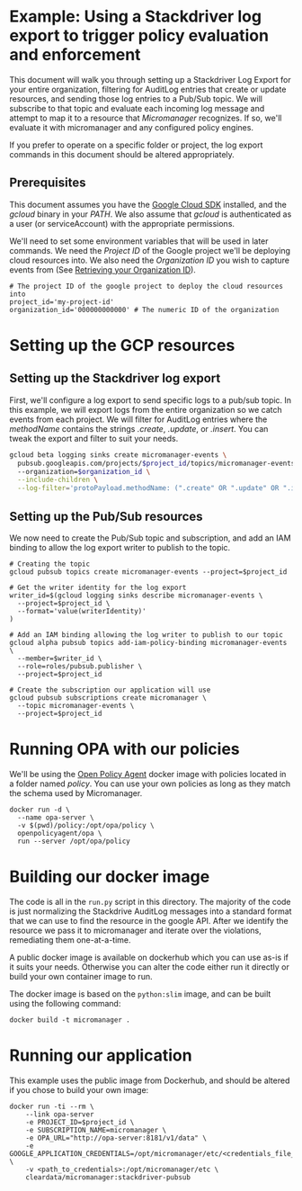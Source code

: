# Example: Using a Stackdriver log export to trigger policy evaluation and enforcement

This document will walk you through setting up a Stackdriver Log Export for your entire organization, filtering for AuditLog entries that create or update resources, and sending those log entries to a Pub/Sub topic. We will subscribe to that topic and evaluate each incoming log message and attempt to map it to a resource that *Micromanager* recognizes. If so, we'll evaluate it with micromanager and any configured policy engines.

If you prefer to operate on a specific folder or project, the log export commands in this document should be altered appropriately.

## Prerequisites

This document assumes you have the [Google Cloud SDK](https://cloud.google.com/sdk/) installed, and the _gcloud_ binary in your _PATH_. We also assume that _gcloud_ is authenticated as a user (or serviceAccount) with the appropriate permissions.

We'll need to set some environment variables that will be used in later commands. We need the _Project ID_ of the Google project we'll be deploying cloud resources into. We also need the _Organization ID_ you wish to capture events from (See [Retrieving your Organization ID](https://cloud.google.com/resource-manager/docs/creating-managing-organization#retrieving_your_organization_id)).

```shell
# The project ID of the google project to deploy the cloud resources into
project_id='my-project-id'
organization_id='000000000000' # The numeric ID of the organization 
```

# Setting up the GCP resources

## Setting up the Stackdriver log export

First, we'll configure a log export to send specific logs to a pub/sub topic. In this example, we will export logs from the entire organization so we catch events from each project. We will filter for AuditLog entries where the _methodName_ contains the strings _.create_, _.update_, or _.insert_. You can tweak the export and filter to suit your needs.

```bash
gcloud beta logging sinks create micromanager-events \
  pubsub.googleapis.com/projects/$project_id/topics/micromanager-events
  --organization=$organization_id \
  --include-children \
  --log-filter='protoPayload.methodName: (".create" OR ".update" OR ".insert") protoPayload."@type"="type.googleapis.com/google.cloud.audit.AuditLog"'

```

## Setting up the Pub/Sub resources

We now need to create the Pub/Sub topic and subscription, and add an IAM binding to allow the log export writer to publish to the topic.

```shell
# Creating the topic
gcloud pubsub topics create micromanager-events --project=$project_id

# Get the writer identity for the log export
writer_id=$(gcloud logging sinks describe micromanager-events \
  --project=$project_id \
  --format='value(writerIdentity)'
)

# Add an IAM binding allowing the log writer to publish to our topic
gcloud alpha pubsub topics add-iam-policy-binding micromanager-events \
  --member=$writer_id \
  --role=roles/pubsub.publisher \
  --project=$project_id

# Create the subscription our application will use
gcloud pubsub subscriptions create micromanager \
  --topic micromanager-events \
  --project=$project_id

```
# Running OPA with our policies

We'll be using the [Open Policy Agent](https://www.openpolicyagent.org/) docker image with policies located in a folder named _policy_. You can use your own policies as long as they match the schema used by Micromanager.

```shell
docker run -d \
  --name opa-server \
  -v $(pwd)/policy:/opt/opa/policy \
  openpolicyagent/opa \
  run --server /opt/opa/policy
```

# Building our docker image

The code is all in the `run.py` script in this directory. The majority of the code is just normalizing the Stackdrive AuditLog messages into a standard format that we can use to find the resource in the google API. After we identify the resource we pass it to micromanager and iterate over the violations, remediating them one-at-a-time.

A public docker image is available on dockerhub which you can use as-is if it suits your needs. Otherwise you can alter the code either run it directly or build your own container image to run.

The docker image is based on the `python:slim` image, and can be built using the following command:

```shell
docker build -t micromanager .
```


# Running our application

This example uses the public image from Dockerhub, and should be altered if you chose to build your own image:

```shell
docker run -ti --rm \
    --link opa-server
    -e PROJECT_ID=$project_id \
    -e SUBSCRIPTION_NAME=micromanager \
    -e OPA_URL="http://opa-server:8181/v1/data" \
    -e GOOGLE_APPLICATION_CREDENTIALS=/opt/micromanager/etc/<credentials_file_name> \
    -v <path_to_credentials>:/opt/micromanager/etc \
    cleardata/micromanager:stackdriver-pubsub
```
